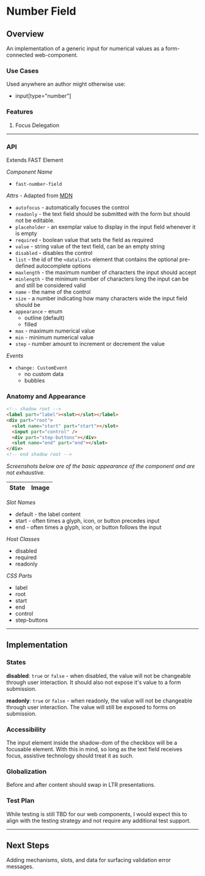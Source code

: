 # Number Field

## Overview

An implementation of a generic input for numerical values as a form-connected web-component.

### Use Cases

Used anywhere an author might otherwise use:
- input[type="number"]

### Features

1. Focus Delegation

---

### API

Extends FAST Element

*Component Name*
- `fast-number-field`

*Attrs* - Adapted from [MDN](https://developer.mozilla.org/en-US/docs/Web/HTML/Element/input/text)
- `autofocus` - automatically focuses the control
- `readonly` - the text field should be submitted with the form but should not be editable.
- `placeholder` - an exemplar value to display in the input field whenever it is empty
- `required` - boolean value that sets the field as required
- `value` - string value of the text field, can be an empty string
- `disabled` - disables the control
- `list` - the id of the `<datalist>` element that contains the optional pre-defined autocomplete options
- `maxlength`	- the maximum number of characters the input should accept
- `minlength` -	the minimum number of characters long the input can be and still be considered valid
- `name` - the name of the control
- `size` - a number indicating how many characters wide the input field should be
- `appearance` - enum
  - outline (default)
  - filled
- `max` - maximum numerical value
- `min` - minimum numerical value
- `step` - number amount to increment or decrement the value

*Events*
- `change: CustomEvent`
  - no custom data
  - bubbles

### Anatomy and Appearance

```HTML
<!-- shadow root -->
<label part="label"><slot></slot></label>
<div part="root">
  <slot name="start" part="start"></slot>
  <input part="control" />
  <div part="step-buttons"></div>
  <slot name="end" part="end"></slot>
</div>
<!-- end shadow root -->
```


*Screenshots below are of the basic appearance of the component and are not exhaustive.*

| State | Image |
| ----- | ----- |

*Slot Names*
- default - the label content
- start - often times a glyph, icon, or button precedes input
- end - often times a glyph, icon, or button follows the input

*Host Classes*
- disabled
- required
- readonly

*CSS Parts*
- label
- root
- start
- end
- control
- step-buttons

---

## Implementation

### States

**disabled**: `true` or `false` - when disabled, the value will not be changeable through user interaction. It should also not expose it's value to a form submission.

**readonly**: `true` or `false` - when readonly, the value will not be changeable through user interaction. The value will still be exposed to forms on submission.

### Accessibility

The input element inside the shadow-dom of the checkbox will be a focusable element. With this in mind, so long as the text field receives focus, assistive technology should treat it as such.

### Globalization

Before and after content should swap in LTR presentations.

### Test Plan

While testing is still TBD for our web components, I would expect this to align with the testing strategy and not require any additional test support.

---

## Next Steps
Adding mechanisms, slots, and data for surfacing validation error messages.
